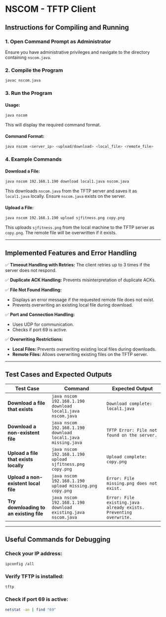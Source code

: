 # NSCOM - TFTP Client

## Instructions for Compiling and Running

### 1. Open Command Prompt as Administrator
Ensure you have administrative privileges and navigate to the directory containing `nscom.java`.

### 2. Compile the Program
```sh
javac nscom.java
```

### 3. Run the Program
#### Usage:
```sh
java nscom
```
This will display the required command format.

#### Command Format:
```sh
java nscom <server_ip> <upload/download> <local_file> <remote_file>
```

### 4. Example Commands

#### Download a File:
```sh
java nscom 192.168.1.190 download local1.java nscom.java
```
This downloads `nscom.java` from the TFTP server and saves it as `local1.java` locally.
Ensure `nscom.java` exists on the server.

#### Upload a File:
```sh
java nscom 192.168.1.190 upload sjfitness.png copy.png
```
This uploads `sjfitness.png` from the local machine to the TFTP server as `copy.png`.
The remote file will be overwritten if it exists.

---
## Implemented Features and Error Handling

✅ **Timeout Handling with Retries:** The client retries up to 3 times if the server does not respond.

✅ **Duplicate ACK Handling:** Prevents misinterpretation of duplicate ACKs.

✅ **File Not Found Handling:**
- Displays an error message if the requested remote file does not exist.
- Prevents overwriting an existing local file during download.

✅ **Port and Connection Handling:**
- Uses UDP for communication.
- Checks if port 69 is active.

✅ **Overwriting Restrictions:**
- **Local Files:** Prevents overwriting existing local files during downloads.
- **Remote Files:** Allows overwriting existing files on the TFTP server.

---
## Test Cases and Expected Outputs

| Test Case | Command | Expected Output |
|-----------|---------|----------------|
| **Download a file that exists** | `java nscom 192.168.1.190 download local1.java nscom.java` | `Download complete: local1.java` |
| **Download a non-existent file** | `java nscom 192.168.1.190 download local1.java missing.java` | `TFTP Error: File not found on the server.` |
| **Upload a file that exists locally** | `java nscom 192.168.1.190 upload sjfitness.png copy.png` | `Upload complete: copy.png` |
| **Upload a non-existent local file** | `java nscom 192.168.1.190 upload missing.png copy.png` | `Error: File missing.png does not exist.` |
| **Try downloading to an existing file** | `java nscom 192.168.1.190 download existing.java nscom.java` | `Error: File existing.java already exists. Preventing overwrite.` |

---
## Useful Commands for Debugging

### Check your IP address:
```sh
ipconfig /all
```

### Verify TFTP is installed:
```sh
tftp
```

### Check if port 69 is active:
```sh
netstat -an | find "69"
